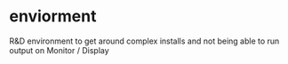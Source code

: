 # enviorment
R&amp;D environment to get around complex installs and not being able to run output on Monitor / Display 
